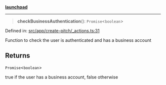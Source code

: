 [**launchpad**](index.md)

***

> **checkBusinessAuthentication**(): `Promise`\<`boolean`\>

Defined in: [src/app/create-pitch/\_actions.ts:31](https://github.com/victorbratov/launchpad/blob/6dd13cd77753e59ec2a031fc7279545899826925/src/app/create-pitch/_actions.ts#L31)

Function to check the user is authenticated and has a business account

## Returns

`Promise`\<`boolean`\>

true if the user has a business account, false otherwise
